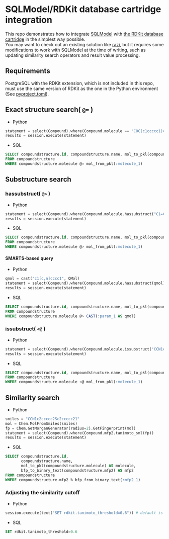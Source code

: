 # SQLModel/RDKit database cartridge integration
This repo demonstrates how to integrate [SQLModel](https://sqlmodel.tiangolo.com/) with [the RDKit database cartridge](https://www.rdkit.org/docs/Cartridge.html) in the simplest way possible.  
You may want to check out an existing solution like [razi](https://github.com/rvianello/razi), but it requires some modifications to work with SQLModel at the time of writing, such as updating similarity search operators and result value processing.

## Requirements
PostgreSQL with the RDKit extension, which is not included in this repo, must use the same version of RDKit as the one in the Python environment (See [pyproject.toml](pyproject.toml)).

## Exact structure search( `@=` )

* Python

```python
statement = select(Compound).where(Compound.molecule == "COC(c1ccccc1)c1ccccc1") # value can be a mol object
results = session.execute(statement)
```

* SQL

```sql
SELECT compoundstructure.id, compoundstructure.name, mol_to_pkl(compoundstructure.molecule) AS molecule, bfp_to_binary_text(compoundstructure.mfp2) AS mfp2
FROM compoundstructure
WHERE compoundstructure.molecule @= mol_from_pkl(:molecule_1)
```

## Substructure search
### hassubstruct( `@>` )

* Python

```python
statement = select(Compound).where(Compound.molecule.hassubstruct("C1=C(C)C=CC=C1"))
results = session.execute(statement)
```

* SQL

```sql
SELECT compoundstructure.id, compoundstructure.name, mol_to_pkl(compoundstructure.molecule) AS molecule, bfp_to_binary_text(compoundstructure.mfp2) AS mfp2
FROM compoundstructure
WHERE compoundstructure.molecule @> mol_from_pkl(:molecule_1)
```

#### SMARTS-based query

* Python

```python
qmol = cast("c1[c,n]cccc1", QMol)
statement = select(Compound).where(Compound.molecule.hassubstruct(qmol))
results = session.execute(statement)
```

* SQL

```sql
SELECT compoundstructure.id, compoundstructure.name, mol_to_pkl(compoundstructure.molecule) AS molecule, bfp_to_binary_text(compoundstructure.mfp2) AS mfp2
FROM compoundstructure
WHERE compoundstructure.molecule @> CAST(:param_1 AS qmol)
```

### issubstruct( `<@` )

* Python

```python
statement = select(Compound).where(Compound.molecule.issubstruct("CCN1c2ccccc2Sc2ccccc21"))
results = session.execute(statement)
```

* SQL

```sql
SELECT compoundstructure.id, compoundstructure.name, mol_to_pkl(compoundstructure.molecule) AS molecule, bfp_to_binary_text(compoundstructure.mfp2) AS mfp2
FROM compoundstructure
WHERE compoundstructure.molecule <@ mol_from_pkl(:molecule_1)
```

## Similarity search

* Python

```python
smiles = "CCN1c2ccccc2Sc2ccccc21"
mol = Chem.MolFromSmiles(smiles)
fp = Chem.GetMorganGenerator(radius=2).GetFingerprint(mol)
statement = select(Compound).where(Compound.mfp2.tanimoto_sml(fp))
results = session.execute(statement)
```

* SQL

```sql
SELECT compoundstructure.id,
       compoundstructure.name,
       mol_to_pkl(compoundstructure.molecule) AS molecule,
       bfp_to_binary_text(compoundstructure.mfp2) AS mfp2
FROM compoundstructure
WHERE compoundstructure.mfp2 % bfp_from_binary_text(:mfp2_1)
```

### Adjusting the similarity cutoff

* Python

```python
session.execute(text("SET rdkit.tanimoto_threshold=0.6")) # default is 0.5
```

* SQL

```sql
SET rdkit.tanimoto_threshold=0.6
```
